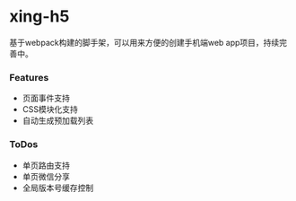 # xing-h5
基于webpack构建的脚手架，可以用来方便的创建手机端web app项目，持续完善中。

### Features
* 页面事件支持
* CSS模块化支持
* 自动生成预加载列表

### ToDos
* 单页路由支持
* 单页微信分享
* 全局版本号缓存控制
